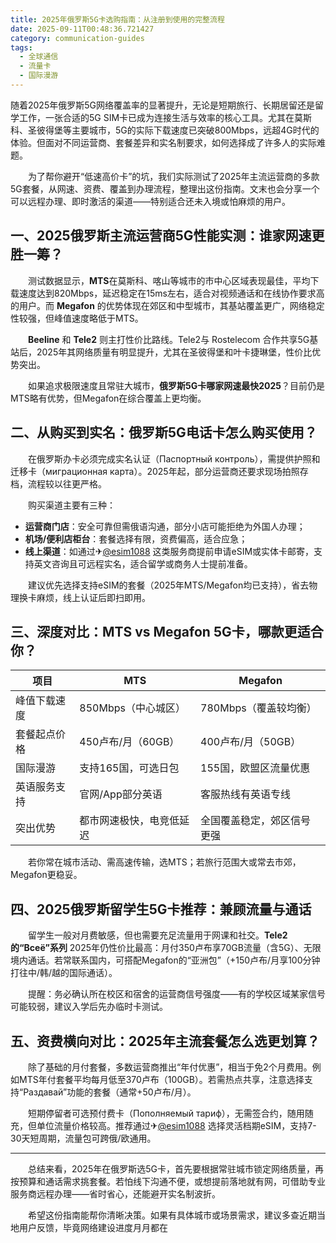 ```yaml
---
title: 2025年俄罗斯5G卡选购指南：从注册到使用的完整流程
date: 2025-09-11T00:48:36.721427
category: communication-guides
tags:
  - 全球通信
  - 流量卡
  - 国际漫游
---
```


随着2025年俄罗斯5G网络覆盖率的显著提升，无论是短期旅行、长期居留还是留学工作，一张合适的5G SIM卡已成为连接生活与效率的核心工具。尤其在莫斯科、圣彼得堡等主要城市，5G的实际下载速度已突破800Mbps，远超4G时代的体验。但面对不同运营商、套餐差异和实名制要求，如何选择成了许多人的实际难题。

　　为了帮你避开“低速高价卡”的坑，我们实际测试了2025年主流运营商的多款5G套餐，从网速、资费、覆盖到办理流程，整理出这份指南。文末也会分享一个可以远程办理、即时激活的渠道——特别适合还未入境或怕麻烦的用户。

## 一、2025俄罗斯主流运营商5G性能实测：谁家网速更胜一筹？

　　测试数据显示，**MTS**在莫斯科、喀山等城市的市中心区域表现最佳，平均下载速度达到820Mbps，延迟稳定在15ms左右，适合对视频通话和在线协作要求高的用户。而 **Megafon** 的优势体现在郊区和中型城市，其基站覆盖更广，网络稳定性较强，但峰值速度略低于MTS。

　　**Beeline** 和 **Tele2** 则主打性价比路线。Tele2与 Rostelecom 合作共享5G基站后，2025年其网络质量有明显提升，尤其在圣彼得堡和叶卡捷琳堡，性价比优势突出。

　　如果追求极限速度且常驻大城市，**俄罗斯5G卡哪家网速最快2025**？目前仍是MTS略有优势，但Megafon在综合覆盖上更均衡。

## 二、从购买到实名：俄罗斯5G电话卡怎么购买使用？

　　在俄罗斯办卡必须完成实名认证（Паспортный контроль），需提供护照和迁移卡（миграционная карта）。2025年起，部分运营商还要求现场拍照存档，流程较以往更严格。

　　购买渠道主要有三种：
- **运营商门店**：安全可靠但需俄语沟通，部分小店可能拒绝为外国人办理；
- **机场/便利店柜台**：套餐选择有限，资费偏高，适合应急；
- **线上渠道**：如通过✈[@esim1088](https://t.me/s/esim1088) 这类服务商提前申请eSIM或实体卡邮寄，支持英文咨询且可远程实名，适合留学或商务人士提前准备。

　　建议优先选择支持eSIM的套餐（2025年MTS/Megafon均已支持），省去物理换卡麻烦，线上认证后即扫即用。

## 三、深度对比：MTS vs Megafon 5G卡，哪款更适合你？

| 项目          | MTS                           | Megafon                     |
|---------------|-------------------------------|-----------------------------|
| 峰值下载速度    | 850Mbps（中心城区）           | 780Mbps（覆盖较均衡）        |
| 套餐起点价格    | 450卢布/月（60GB）            | 400卢布/月（50GB）          |
| 国际漫游        | 支持165国，可选日包           | 155国，欧盟区流量优惠        |
| 英语服务支持    | 官网/App部分英语              | 客服热线有英语专线           |
| 突出优势        | 都市网速极快，电竞低延迟       | 全国覆盖稳定，郊区信号更强    |

　　若你常在城市活动、需高速传输，选MTS；若旅行范围大或常去市郊，Megafon更稳妥。

## 四、2025俄罗斯留学生5G卡推荐：兼顾流量与通话

　　留学生一般对月费敏感，但也需要充足流量用于网课和社交。**Tele2的“Всеё”系列** 2025年仍性价比最高：月付350卢布享70GB流量（含5G）、无限境内通话。若常联系国内，可搭配Megafon的“亚洲包”（+150卢布/月享100分钟打往中/韩/越的国际通话）。

　　提醒：务必确认所在校区和宿舍的运营商信号强度——有的学校区域某家信号可能较弱，建议入学后先办临时卡测试。

## 五、资费横向对比：2025年主流套餐怎么选更划算？

　　除了基础的月付套餐，多数运营商推出“年付优惠”，相当于免2个月费用。例如MTS年付套餐平均每月低至370卢布（100GB）。若需热点共享，注意选择支持“Раздавай”功能的套餐（通常+50卢布/月）。

　　短期停留者可选预付费卡（Пополняемый тариф），无需签合约，随用随充，但单位流量价格较高。推荐通过✈[@esim1088](https://t.me/s/esim1088) 选择灵活档期eSIM，支持7-30天短周期，流量包可跨俄/欧通用。

---

　　总结来看，2025年在俄罗斯选5G卡，首先要根据常驻城市锁定网络质量，再按预算和通话需求挑套餐。若怕线下沟通不便，或想提前落地就有网，可借助专业服务商远程办理——省时省心，还能避开实名制波折。

　　希望这份指南能帮你清晰决策。如果有具体城市或场景需求，建议多查近期当地用户反馈，毕竟网络建设进度月月都在